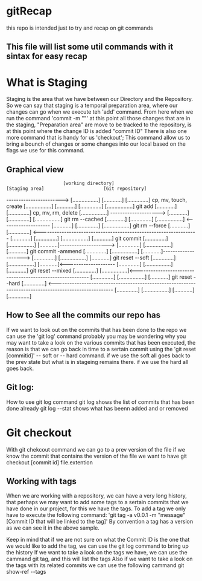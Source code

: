 # gitRecap
this repo is intended just to try and recap on git commands

## This file will list some util commands with it sintax for easy recap 

# What is Staging 
Staging is the area that we have between our Directory and the Repository. So we can say that staging is a temporal preparation area, where our changes can go when we execute teh 'add' command.
From here when we run the command 'commit -m ""' at this point all those changes that are in the staging, "Preparation area" are move to be tracked to the repository, is at this point where the change ID is added "commit ID"
There is also one more command that is handy for us 'checkout'; This command allow us to bring a bounch of changes or some changes into our local based on the flags we use for this command.

## Graphical view
                         [working directory]                        [Staging area]                      [Git repository]
-----------------------> [.................]                        [............]                      [..............]
cp, mv, touch, create    [.................]                        [............]                      [..............]
                         [.................] git add <file>         [............]                      [..............]
cp, mv, rm, delete       [.................] -------------------->  [............]                      [..............]
                         [.................] git rm --cached <file> [............]                      [..............]
                         [.................] <--------------------  [............]                      [..............] 
                         [.................]  git rm --force        [............]                      [..............]
<-----------------------------------------------------------------  [............]                      [..............]
                         [.................]                        [............] git commit           [..............]
                         [.................]                        [............]--------------------> [..............]
                         [.................]                        [............] git commit -ammend   [..............]
                         [.................]                        [............]--------------------> [..............]
                         [.................]                        [............] git reset --soft     [..............]
                         [.................]                        [............]<-------------------- [..............]
                         [.................]                        [............] git reset --mixed    [..............]
                         [.................]<---------------------------------------------------------- [..............]
                         [.................]                        [............] git reset --hard     [..............]
<------------------------------------------------------------------------------------------------------ [..............]
                         [.................]                        [............]                      [..............]

## How to See all the commits our repo has 
If we want to look out on the commits that has been done to the repo we can use the 'git log' command
probably you may be wondering why you may want to take a look on the various commits that has been executed, the reason is that we can go back in time to a sertain commit using the 'git reset [commitid]' -- soft or -- hard command.
if we use the soft all goes back to the prev state but what is in stageing remains there.
if we use the hard all goes back.
## Git log:
How to use git log command 
git log shows the list of commits that has been done already 
git log --stat shows what has beenn added and or removed

# Git checkout 
With git chekcout command we can go to a prev version of the file if we know the commit that contains the version of the file we want to have 
git checkout [commit id] file.extention

## Working with tags
When we are working with a repository, we can have a very long history, that perhaps we may want to add some tags to a sertain commits that we have done in our project, for this we have the tags.
To add a tag we only have to execute the following command:
'git tag -a v0.0.1 -m "message" [Commit ID that will be linked to the tag]'
By convention a tag has a version as we can see it in the above sample.

Keep in mind that if we are not sure on what the Commit ID is the one that we would like to add the tag,  we can use the git log command to bring up the history
If we want to take a look on the tags we have, we can use the cammand 
git tag, and this will list the tags
Also if we want to take a look on the tags with its related commits we can use the following cammand
git show-ref --tags
